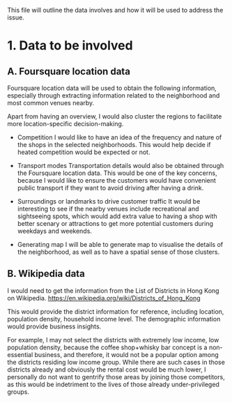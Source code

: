 This file will outline the data involves and how it will be used to address the issue. 

# 1. Data to be involved

## A. Foursquare location data

Foursquare location data will be used to obtain the following information, especially through extracting information related to the neighborhood and most common venues nearby. 

Apart from having an overview, I would also cluster the regions to facilitate more location-specific decision-making. 

- Competition
  I would like to have an idea of the frequency and nature of the shops in the selected neighborhoods. This would help decide if heated competition would be expected or not. 

- Transport modes
  Transportation details would also be obtained through the Foursquare location data. This would be one of the key concerns, because I would like to ensure the customers would have convenient public transport if they want to avoid driving after having a drink. 

- Surroundings or landmarks to drive customer traffic
  It would be interesting to see if the nearby venues include recreational and sightseeing spots, which would add extra value to having a shop with better scenary or attractions to get more potential customers during weekdays and weekends. 

- Generating map
  I will be able to generate map to visualise the details of the neighborhood, as well as to have a spatial sense of those clusters. 


## B. Wikipedia data

I would need to get the information from the List of Districts in Hong Kong on Wikipedia.
https://en.wikipedia.org/wiki/Districts_of_Hong_Kong

This would provide the district information for reference, including location, population density, household income level. The demographic information would provide business insights.

For example, I may not select the districts with extremely low income, low population density, because the coffee shop+whisky bar concept is a non-essential business, and therefore, it would not be a popular option among the districts residing low income group. While there are such cases in those districts already and obviously the rental cost would be much lower, I personally do not want to gentrify those areas by joining those competitors, as this would be indetriment to the lives of those already under-privileged groups. 
